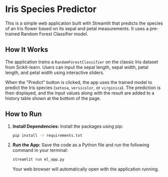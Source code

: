 # Iris Species Predictor

This is a simple web application built with Streamlit that predicts the species of an Iris flower based on its sepal and petal measurements. It uses a pre-trained Random Forest Classifier model.

## How It Works

The application trains a `RandomForestClassifier` on the classic Iris dataset from Scikit-learn. Users can input the sepal length, sepal width, petal length, and petal width using interactive sliders.

When the "Predict" button is clicked, the app uses the trained model to predict the Iris species (`setosa`, `versicolor`, or `virginica`). The prediction is then displayed, and the input values along with the result are added to a history table shown at the bottom of the page.

## How to Run

1.  **Install Dependencies:**
    Install the packages using pip:
    ```bash
    pip install -r requirements.txt
    ```

2.  **Run the App:**
    Save the code as a Python file and run the following command in your terminal:
    ```bash
    streamlit run ml_app.py
    ```
    Your web browser will automatically open with the application running.
